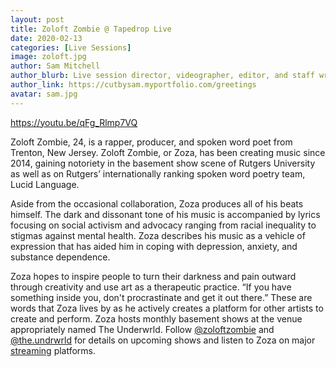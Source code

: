 ```yaml
---
layout: post
title: Zoloft Zombie @ Tapedrop Live
date: 2020-02-13
categories: [Live Sessions]
image: zoloft.jpg
author: Sam Mitchell
author_blurb: Live session director, videographer, editor, and staff writer for Tapedrop since 2019
author_link: https://cutbysam.myportfolio.com/greetings
avatar: sam.jpg
---
```


https://youtu.be/qFg_Rlmp7VQ

Zoloft Zombie, 24, is a rapper, producer, and spoken word poet from Trenton, New Jersey. Zoloft Zombie, or Zoza, has been creating music since 2014, gaining notoriety in the basement show scene of Rutgers University as well as on Rutgers’ internationally ranking spoken word poetry team, Lucid Language.

Aside from the occasional collaboration, Zoza produces all of his beats himself. The dark and dissonant tone of his music is accompanied by lyrics focusing on social activism and advocacy ranging from racial inequality to stigmas against mental health. Zoza describes his music as a vehicle of expression that has aided him in coping with depression, anxiety, and substance dependence.

Zoza hopes to inspire people to turn their darkness and pain outward through creativity and use art as a therapeutic practice. “If you have something inside you, don't procrastinate and get it out there.” These are words that Zoza lives by as he actively creates a platform for other artists to create and perform. Zoza hosts monthly basement shows at the venue appropriately named The Underwrld. Follow [@zoloftzombie](https://www.instagram.com/zoloftzombie/) and [@the.undrwrld](https://www.instagram.com/the.undrwrld/) for details on upcoming shows and listen to Zoza on major [streaming](https://open.spotify.com/artist/0X9FnK3mFNlru0T4PqyyBD) platforms.
